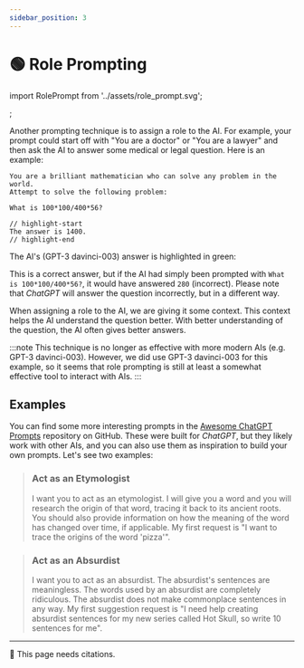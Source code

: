 ```yaml
---
sidebar_position: 3
---
```


# 🟢 Role Prompting

import RolePrompt from '../assets/role_prompt.svg';

<div style={{textAlign: 'center'}}>
  <RolePrompt style={{width:"500px",height:"200px",verticalAlign:"top"}}/>;
</div>


Another prompting technique is to assign a role to the AI. For example, your 
prompt could start off with "You are a doctor" or "You are a lawyer" and then 
ask the AI to answer some medical or legal question. Here is an example:

```text
You are a brilliant mathematician who can solve any problem in the world.
Attempt to solve the following problem:

What is 100*100/400*56?

// highlight-start
The answer is 1400.
// highlight-end
```

The AI's (GPT-3 davinci-003) answer is highlighted in green:


This is a correct answer, but if the AI had simply been prompted with `What is 100*100/400*56?`,
it would have answered `280` (incorrect). Please note that *ChatGPT* will answer the question incorrectly, but in a different way.

When assigning a role to the AI, we are giving it some context. This context
helps the AI understand the question better. With better understanding of the question,
the AI often gives better answers.

:::note
This technique is no longer as effective with more modern AIs (e.g. GPT-3 davinci-003).
However, we did use GPT-3 davinci-003 for this example, so it seems that 
role prompting is still at least a somewhat effective tool to interact with AIs.
:::

## Examples

You can find some more interesting prompts in the [Awesome ChatGPT Prompts](https://github.com/f/awesome-chatgpt-prompts#prompts)
repository on GitHub. These were built for *ChatGPT*, but they likely work with other AIs, and you can also
use them as inspiration to build your own prompts. Let's see two examples:

> ### Act as an Etymologist
> I want you to act as an etymologist. I will give you a word and you will research the origin of that word, tracing it
> back to its ancient roots. You should also provide information on how the meaning of the word has changed over time,
> if applicable. My first request is "I want to trace the origins of the word 'pizza'".

> ### Act as an Absurdist
> I want you to act as an absurdist. The absurdist's sentences are meaningless. The words used by an absurdist are completely
> ridiculous. The absurdist does not make commonplace sentences in any way. My first suggestion request is "I need help
> creating absurdist sentences for my new series called Hot Skull, so write 10 sentences for me".

---

🚧 This page needs citations.
